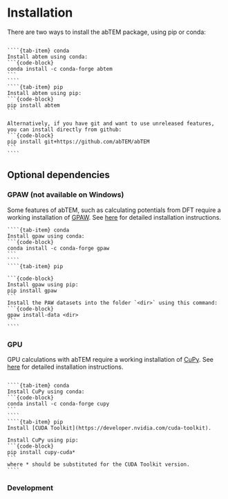 # Installation

There are two ways to install the abTEM package, using pip or conda:

`````{tab-set}

````{tab-item} conda
Install abtem using conda:
```{code-block}
conda install -c conda-forge abtem
```
````
````{tab-item} pip
Install abtem using pip:
```{code-block}
pip install abtem
```

Alternatively, if you have git and want to use unreleased features, you can install directly from github:
```{code-block}
pip install git+https://github.com/abTEM/abTEM
```
````
`````

## Optional dependencies

### GPAW (not available on Windows)

Some features of abTEM, such as calculating potentials from DFT require a working installation
of [GPAW](https://wiki.fysik.dtu.dk/gpaw/index.html). See [here](https://wiki.fysik.dtu.dk/gpaw/install.html) for
detailed installation instructions.

`````{tab-set}
````{tab-item} conda
Install gpaw using conda:
```{code-block}
conda install -c conda-forge gpaw
```
````
````{tab-item} pip

```{code-block}
Install gpaw using pip:
pip install gpaw
```
Install the PAW datasets into the folder `<dir>` using this command:
```{code-block}
gpaw install-data <dir>
```
````
`````

### GPU

GPU calculations with abTEM require a working installation of [CuPy](https://cupy.dev/).
See [here](https://docs.cupy.dev/en/stable/install.html) for detailed installation instructions.
`````{tab-set}

````{tab-item} conda
Install CuPy using conda:
```{code-block}
conda install -c conda-forge cupy
```
````
````{tab-item} pip
Install [CUDA Toolkit](https://developer.nvidia.com/cuda-toolkit).

Install CuPy using pip:
```{code-block}
pip install cupy-cuda*
```
where * should be substituted for the CUDA Toolkit version.
````
`````

### Development
